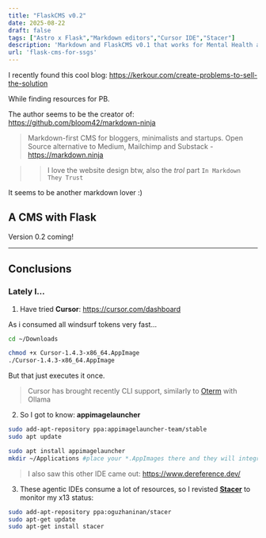 ```yaml
---
title: "FlaskCMS v0.2"
date: 2025-08-22
draft: false
tags: ["Astro x Flask","Markdown editors","Cursor IDE","Stacer"]
description: 'Markdown and FlaskCMS v0.1 that works for Mental Health and Real Estate'
url: 'flask-cms-for-ssgs'
---
```


I recently found this cool blog: https://kerkour.com/create-problems-to-sell-the-solution

While finding resources for PB.

The author seems to be the creator of: https://github.com/bloom42/markdown-ninja

> Markdown-first CMS for bloggers, minimalists and startups. Open Source alternative to Medium, Mailchimp and Substack - https://markdown.ninja

>> I love the website design btw, also the *trol* part `In Markdown They Trust`

It seems to be another markdown lover :)

## A CMS with Flask

Version 0.2 coming!




---


## Conclusions


### Lately I...


1. Have tried **Cursor**: https://cursor.com/dashboard

As i consumed all windsurf tokens very fast...

```sh
cd ~/Downloads

chmod +x Cursor-1.4.3-x86_64.AppImage
./Cursor-1.4.3-x86_64.AppImage
```

But that just executes it once.

> Cursor has brought recently CLI support, similarly to [Oterm](https://github.com/ggozad/oterm) with Ollama

2. So I got to know: **appimagelauncher**

```sh
sudo add-apt-repository ppa:appimagelauncher-team/stable
sudo apt update

sudo apt install appimagelauncher
mkdir ~/Applications #place your *.AppImages there and they will integrate with your linux!
```

> I also saw this other IDE came out: https://www.dereference.dev/

3. These agentic IDEs consume a lot of resources, so I revisted **[Stacer](https://oguzhaninan.github.io/Stacer-Web/)** to monitor my x13 status:

```sh
sudo add-apt-repository ppa:oguzhaninan/stacer
sudo apt-get update
sudo apt-get install stacer
```